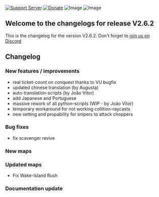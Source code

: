 [![Support Server](https://img.shields.io/discord/862736286774198322.svg?label=Discord&logo=Discord&colorB=7289da&style=for-the-badge)](https://discord.gg/K44VsQsKnx)
[![Donate](https://img.shields.io/badge/Donate-PayPal-green.svg?style=for-the-badge)](https://www.paypal.me/joe91de)
![Image](https://img.shields.io/github/downloads/Joe91/fun-bots/total?style=for-the-badge)
![Image](https://img.shields.io/github/stars/Joe91/fun-bots?style=for-the-badge)

## Welcome to the changelogs for release **V2.6.2**
This is the changelog for the version V2.6.2. Don't forget to [join us on Discord](https://discord.funbots.dev)

## Changelog

### New features / improvements
* real ticket-count on conquest thanks to VU bugfix
* updated chinese translation (by Augusta)
* auto-translation-scripts (by João Vitor)
* add Japanese and Portuguese
* massive rework of all python-scripts (WIP - by João Vitor)
* temporary workaround for not working collition-raycasts
* new setting and propability for snipers to attack choppers

### Bug fixes
* fix scavenger revive

### New maps

### Updated maps
* Fix Wake-Island Rush

### Documentation update

